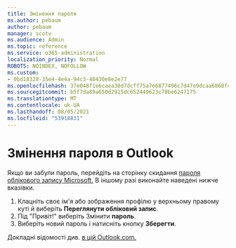 ```yaml
---
title: Змінення пароля
ms.author: pebaum
author: pebaum
manager: scotv
ms.audience: Admin
ms.topic: reference
ms.service: o365-administration
localization_priority: Normal
ROBOTS: NOINDEX, NOFOLLOW
ms.custom:
- 0bd18328-35e4-4e4a-94c3-48430e8e2e77
ms.openlocfilehash: 37e048f1e6caea30d7dcff75a7e6877496c7d47e9dcaa6868f4d0315b5eb0d56
ms.sourcegitcommit: b5f7da89a650d2915dc652449623c78be6247175
ms.translationtype: MT
ms.contentlocale: uk-UA
ms.lasthandoff: 08/05/2021
ms.locfileid: "53918831"
---
```

# <a name="change-your-password-in-outlook"></a>Змінення пароля в Outlook

Якщо ви забули пароль, перейдіть на сторінку скидання [пароля облікового запису Microsoft.](https://go.microsoft.com/fwlink/p/?linkid=841909) В іншому разі виконайте наведені нижче вказівки.
  
1. Клацніть своє ім'я або зображення профілю у верхньому правому куті й виберіть **Переглянути обліковий запис**.
2. Під "Привіт!" виберіть Змінити **пароль**.
3. Виберіть новий пароль і натисніть кнопку **Зберегти**.

Докладні відомості див. [в цій Outlook.com.](https://support.office.com/article/2138d690-811c-4545-b2f3-e4dbe80c9735.aspx)